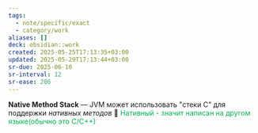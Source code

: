 ```yaml
---
tags:
  - note/specific/exact
  - category/work
aliases: []
deck: obsidian::work
created: 2025-05-25T17:13:35+03:00
updated: 2025-05-29T17:13:44+03:00
sr-due: 2025-06-10
sr-interval: 12
sr-ease: 286
---
```


**Native Method Stack**
—
JVM может использовать "стеки С" для поддержки *нативных методов*
💎 <font color="#00b050">Нативный - значит написан на другом языке(обычно это С/С++)</font>
